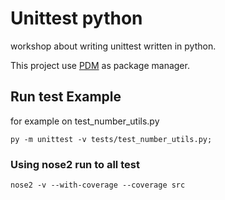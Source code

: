 # Unittest python
workshop about writing unittest written in python.

This project use [PDM](https://pdm.fming.dev/latest/) as package manager.

## Run test Example
for example on test_number_utils.py
```
py -m unittest -v tests/test_number_utils.py;
```
### Using nose2 run to all test

```
nose2 -v --with-coverage --coverage src
```
